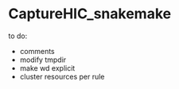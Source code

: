 # CaptureHIC_snakemake

to do:

- comments
- modify tmpdir
- make wd explicit
- cluster resources per rule
